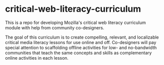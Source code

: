 # critical-web-literacy-curriculum
This is a repo for developing Mozilla's critical web literacy curriculum module with help from community co-designers.

The goal of this curriculum is to create compelling, relevant, and localizable critical media literacy lessons for use online and off. Co-designers will pay special attention to scaffolding offline activities for low- and no-bandwidth communities that teach the same concepts and skills as complementary online activities in each lesson.
